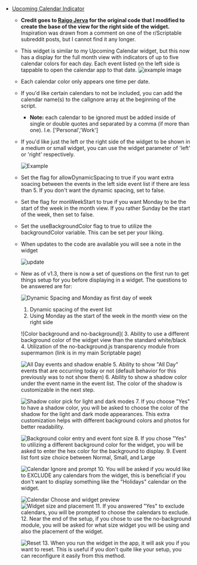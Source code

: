 * [Upcoming Calendar Indicator](Upcoming%20Calendar%20Indicator.js)  
    * **Credit goes to [Raigo Jerva](https://gist.github.com/rudotriton/b51d227c3d1d9cb497829ae45583224f#instructions) for the original code that I modified to create the base of the view for the right side of the widget.**
        Inspiration was drawn from a comment on one of the r/Scriptable subreddit posts, but I cannot find it any longer. 
    * This widget is similar to my Upcoming Calendar widget, but this now has a display for the full month view with indicators of up to five calendar colors for each day. Each event listed on the left side is tappable to open the calendar app to that date. 
    ![example image](https://i.imgur.com/0QVdD7s.jpg)
    * Each calendar color only appears one time per date. 
    * If you'd like certain calendars to not be included, you can add the calendar name(s) to the calIgnore array at the beginning of the script. 
        * **Note:** each calendar to be ignored must be added inside of single or double quotes and separated by a comma (if more than one). I.e. ['Personal','Work']
    * If you'd like just the left or the right side of the widget to be shown in a medium or small widget, you can use the widget parameter of 'left' or 'right' respectively. 
        
        ![Example](https://i.imgur.com/ri9Wzwr.jpg)
    * Set the flag for allowDynamicSpacing to true if you want extra soacing between the events in the left side event list if there are less than 5. If you don't want the dynamic spacing, set to false. 
    * Set the flag for monWeekStart to true if you want Monday to be the start of the week in the month view. If  you rather Sunday be the start of the week, then set to false.
    * Set the useBackgroundColor flag to true to utilize the backgroundColor variable. This can be set per your liking.
    * When updates to the code are available you will see a note in the widget
      
        ![update](https://i.imgur.com/owe3L3W.jpg)

    * New as of v1.3, there is now a set of questions on the first run to get things setup for you before displaying in a widget. The questions to be answered are for:
        
        ![Dynamic Spacing and Monday as first day of week](https://i.imgur.com/ZTMxt3g.jpg)
        1. Dynamic spacing of the event list
        2. Using Monday as the start of the week in the month view on the right side
        
        ![Color background and no-background](
        3. Ability to use a different background color of the widget view than the standard white/black
        4. Utilization of the no-background.js transparency module from supermamon (link is in my main Scriptable page)
        
        ![All Day events and shadow enable](https://i.imgur.com/5JEuCHe.jpg)
        5. Ability to show "All Day" events that are occurring today or not (default behavior for this previously was to not show them)
        6. Ability to show a shadow color under the event name in the event list. The color of the shadow is customizable in the next step. 

        ![Shadow color pick for light and dark modes](https://i.imgur.com/hYEjkmo.jpg)
        7. If you choose "Yes" to have a shadow color, you will be asked to choose the color of the shadow for the light and dark mode appearances. This extra customization helps with different background colors and photos for better readability. 

        ![Background color entry and event font size](https://i.imgur.com/K1cBxB9.jpg)
        8. If you chose "Yes" to utilizing a different background color for the widget, you will be asked to enter the hex color for the background to display.
        9. Event list font size choice between Normal, Small, and Large
 
        ![Calendar Ignore and prompt](https://i.imgur.com/a7q2AOU.jpg)
        10. You will be asked if you would like to EXCLUDE any calendars from the widget, this is beneficial if you don't want to display something like the "Holidays" calendar on the widget. 
        
        ![Calendar Choose and widget preview](https://i.imgur.com/LKFvBz7.jpg)
        ![Widget size and placement](https://i.imgur.com/HtO8kXN.jpg)
        11. If you answered "Yes" to exclude calendars, you will be prompted to choose the calendars to exclude. 
        12. Near the end of the setup, if you chose to use the no-background module, you will be asked for what size widget you will be using and also the placement of the widget. 

        ![Reset](https://i.imgur.com/w7kYZB9.jpg)
        13. When you run the widget in the app, it will ask you if you want to reset. This is useful if you don't quite like your setup, you can reconfigure it easily from this method. 
